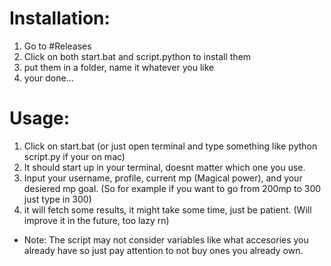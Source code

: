 # Installation: 
1. Go to #Releases
2. Click on both start.bat and script.python to install them
3. put them in a folder, name it whatever you like
4. your done...


# Usage: 
1. Click on start.bat (or just open terminal and type something like python script.py if your on mac)
2. It should start up in your terminal, doesnt matter which one you use.
3. Input your username, profile, current mp (Magical power), and your desiered mp goal. (So for example if you want to go from 200mp to 300 just type in 300)
4. it will fetch some results, it might take some time, just be patient. (Will improve it in the future, too lazy rn)

* Note: The script may not consider variables like what accesories you already have so just pay attention to not buy ones you already own.
